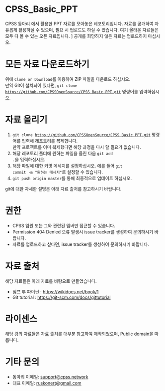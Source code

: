 # CPSS_Basic_PPT
CPSS 동아리 에서 활용한 PPT 자료를 모아놓은 레포토리입니다. 자료를 공개하여 자유롭게 활용하실 수 있으며, 필요 시 업로드도 하실 수 있습니다.
여기 올라온 자료들은 모두 다 볼 수 있는 오픈 자료입니다. ]
공개를 희망하지 않은 자료는 업로드하지 마십시오.

# 모든 자료 다운로드하기
위에 <code>Clone or Download</code>를 이용하여 ZIP 파일을 다운로드 하십시오.<br />
만약 Git이 설치되어 있다면, <code>git clone https://github.com/CPSSOpenSource/CPSS_Basic_PPT.git</code> 명령어를 입력하십시오.

# 자료 올리기
1. <code>git clone https://github.com/CPSSOpenSource/CPSS_Basic_PPT.git</code> 명령어를 입력해 레포토리를 복제합니다.<br />
만약 프로젝트를 이미 복제했다면 해당 과정을 다시 할 필요가 없습니다.
2. 해당 레포토리 폴더에 원하는 파일을 올린 다음 <code>git add .</code>을 입력하십시오.
3. 해당 파일에 대한 커밋 메세지를 설정하십시오. 에를 들어 <code>git commit -m "원하는 메세지"</code>로 설정할 수 있습니다.
4. <code>git push origin master</code>를 통해 최종적으로 업데이트 하십시오.

git에 대한 자세한 설명은 아래 자료 출처를 참고하시기 바랍니다.

# 권한
- CPSS 임원 또는 그와 관련된 멤버만 접근할 수 있습니다.
- Permission 404 Denied 오류 발생시 issue tracker를 생성하여 문의하시기 바랍니다.
- 자료를 업로드하고 싶다면, issue tracker를 생성하여 문의하시기 바랍니다.

# 자료 출처
해당 자료들은 아래 자료를 바탕으로 만들었습니다.
- 점프 투 파이썬 : https://wikidocs.net/book/1
- Git tutorial : https://git-scm.com/docs/gittutorial

# 라이센스
해당 강의 자료들은 자료 출처를 대부분 참고하여 제작되었으며, Public domain을 따릅니다.

# 기타 문의
- 동아리 이메일: support@cpss.network
- 대표 이메일: ruskonert@gmail.com
